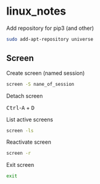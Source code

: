 # linux_notes

Add repository for pip3 (and other)

```bash
sudo add-apt-repository universe
```


## Screen

Create screen (named session)
```bash
screen -S nane_of_session
```

Detach screen

<kbd>Ctrl</kbd>-<kbd>A</kbd> + <kbd>D</kbd>

List active screens
```bash
screen -ls
```

Reactivate screen
```bash
screen -r
```

Exit screen
```bash
exit
```
